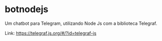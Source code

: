 # botnodejs
Um chatbot para Telegram, utilizando Node Js com a biblioteca Telegraf.

Link: https://telegraf.js.org/#/?id=telegraf-js
